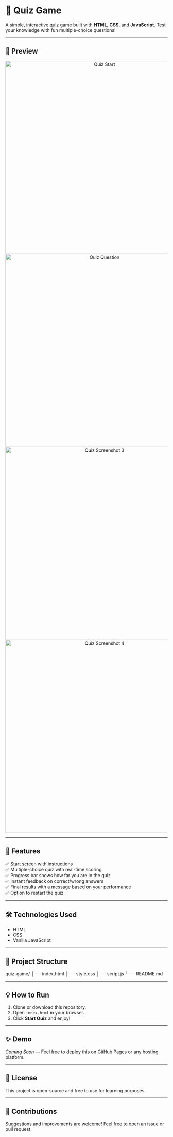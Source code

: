# 🎉 Quiz Game

A simple, interactive quiz game built with **HTML**, **CSS**, and **JavaScript**. Test your knowledge with fun multiple-choice questions!

---

## 📸 Preview

<p align="center">
  <img src="https://github.com/user-attachments/assets/29daacee-a362-4f67-9af1-7d643cfcdc75" alt="Quiz Start" width="600">
  <img src="https://github.com/user-attachments/assets/1591d708-b46c-43ae-b674-94aea20a7347" alt="Quiz Question" width="600">
  <img src="https://github.com/user-attachments/assets/37a90ea6-e8fe-462e-a9dc-55bdc1ce3e23" alt="Quiz Screenshot 3" width="600">
  <img src="https://github.com/user-attachments/assets/96ae09a7-7a5b-422b-b7de-e1c1bbcbe1d9" alt="Quiz Screenshot 4" width="600">
</p>

---

## 🚀 Features

✅ Start screen with instructions  
✅ Multiple-choice quiz with real-time scoring  
✅ Progress bar shows how far you are in the quiz  
✅ Instant feedback on correct/wrong answers  
✅ Final results with a message based on your performance  
✅ Option to restart the quiz  

---

## 🛠️ Technologies Used

- HTML  
- CSS  
- Vanilla JavaScript  

---

## 📂 Project Structure

quiz-game/
├── index.html
├── style.css
├── script.js
└── README.md


---

## 💡 How to Run

1. Clone or download this repository.  
2. Open `index.html` in your browser.  
3. Click **Start Quiz** and enjoy!  

---

## ✨ Demo

*Coming Soon* — Feel free to deploy this on GitHub Pages or any hosting platform.

---

## 📃 License

This project is open-source and free to use for learning purposes.

---

## 🤝 Contributions

Suggestions and improvements are welcome! Feel free to open an issue or pull request.

